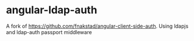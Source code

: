 angular-ldap-auth
=================

A fork of https://github.com/fnakstad/angular-client-side-auth. Using ldapjs and ldap-auth passport middleware
